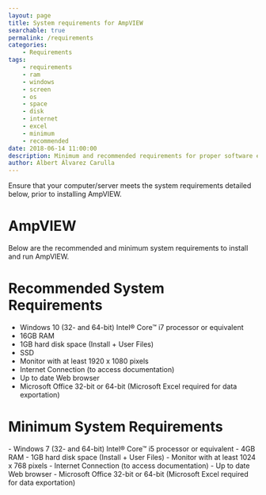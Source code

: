 ```yaml
---
layout: page
title: System requirements for AmpVIEW
searchable: true
permalink: /requirements
categories:
    - Requirements
tags:
    - requirements
    - ram
    - windows
    - screen
    - os
    - space
    - disk
    - internet
    - excel
    - minimum
    - recommended
date: 2018-06-14 11:00:00
description: Minimum and recommended requirements for proper software execution
author: Albert Álvarez Carulla
---
```


Ensure that your computer/server meets the system requirements detailed below, prior to installing AmpVIEW.

<h1>AmpVIEW</h1>

Below are the recommended and minimum system requirements to install and run AmpVIEW.

<h1>Recommended System Requirements</h1>

- Windows 10 (32- and 64-bit) Intel® Core™ i7 processor or equivalent
- 16GB RAM
- 1GB hard disk space (Install + User Files)
- SSD
- Monitor with at least 1920 x 1080 pixels
- Internet Connection (to access documentation)
- Up to date Web browser
- Microsoft Office 32-bit or 64-bit (Microsoft Excel required for data exportation)

<h1>Minimum System Requirements</h1>
- Windows 7 (32- and 64-bit) Intel® Core™ i5 processor or equivalent
- 4GB RAM
- 1GB hard disk space (Install + User Files)
- Monitor with at least 1024 x 768 pixels
- Internet Connection (to access documentation)
- Up to date Web browser
- Microsoft Office 32-bit or 64-bit (Microsoft Excel required for data exportation)